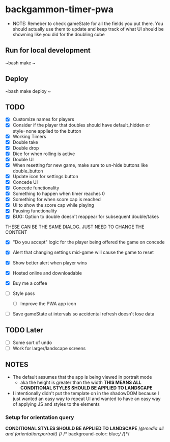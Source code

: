 # backgammon-timer-pwa

- NOTE: Remeber to check gameState for all the fields you put there. You should actually
  use them to update and keep track of what UI should be showning like you did for the
  doubling cube

## Run for local development
~bash
  make
~

## Deploy
~bash
  make deploy
~


## TODO
- [X] Customize names for players
- [X] Consider if the player that doubles should have default_hidden or style=none applied to the button
- [X] Working Timers
- [X] Double take
- [X] Double drop
- [X] Dice for when rolling is active
- [X] Double UI
- [X] When resetting for new game, make sure to un-hide buttons like double_button
- [X] Update icon for settings button
- [X] Concede UI
- [X] Concede functionality
- [X] Something to happen when timer reaches 0
- [X] Something for when score cap is reached
- [X] UI to show the score cap while playing
- [X] Pausing functionality
- [X] BUG: Option to double doesn't reappear for subsequent double/takes

THESE CAN BE THE SAME DIALOG. JUST NEED TO CHANGE THE CONTENT
- [X] "Do you accept" logic for the player being offered the game on concede
- [X] Alert that changing settings mid-game will cause the game to reset
- [X] Show better alert when player wins

- [X] Hosted online and downloadable
- [X] Buy me a coffee
- [ ] Style pass
    - [ ] Improve the PWA app icon
- [ ] Save gameState at intervals so accidental refresh doesn't lose data

## TODO Later
- [ ] Some sort of undo
- [ ] Work for larger/landscape screens

## NOTES
- The default assumes that the app is being viewed in portrait mode
  - aka the height is greater than the width
  **THIS MEANS ALL CONDITIONAL STYLES SHOULD BE APPLIED TO LANDSCAPE**
- I intentionally didn't put the template on in the shadowDOM because I just wanted an easy way to repeat UI and wanted to have an easy way of applying JS and styles to the elements


### Setup for orientation query
**CONDITIONAL STYLES SHOULD BE APPLIED TO LANDSCAPE**
/*@media all and (orientation:portrait) {*/
/*	background-color: blue;*/
/*}*/
